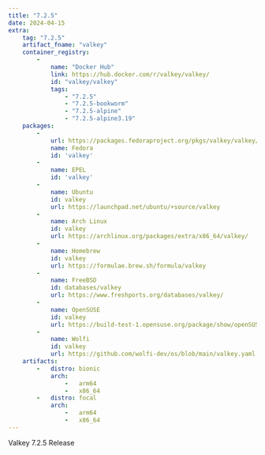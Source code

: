 ```yaml
---
title: "7.2.5"
date: 2024-04-15
extra:
    tag: "7.2.5"
    artifact_fname: "valkey"
    container_registry:
        - 
            name: "Docker Hub"
            link: https://hub.docker.com/r/valkey/valkey/
            id: "valkey/valkey"
            tags:
                - "7.2.5"
                - "7.2.5-bookworm"
                - "7.2.5-alpine"
                - "7.2.5-alpine3.19"
    packages:
        -
            url: https://packages.fedoraproject.org/pkgs/valkey/valkey/
            name: Fedora
            id: 'valkey'
        -
            name: EPEL
            id: 'valkey'
        - 
            name: Ubuntu
            id: valkey
            url: https://launchpad.net/ubuntu/+source/valkey
        -
            name: Arch Linux
            id: valkey
            url: https://archlinux.org/packages/extra/x86_64/valkey/
        -
            name: Homebrew
            id: valkey
            url: https://formulae.brew.sh/formula/valkey
        -
            name: FreeBSD
            id: databases/valkey
            url: https://www.freshports.org/databases/valkey/
        -
            name: OpenSUSE
            id: valkey
            url: https://build-test-1.opensuse.org/package/show/openSUSE:Factory/valkey
        -
            name: Wolfi
            id: valkey
            url: https://github.com/wolfi-dev/os/blob/main/valkey.yaml
    artifacts:
        -   distro: bionic
            arch: 
                -   arm64
                -   x86_64
        -   distro: focal
            arch:
                -   arm64
                -   x86_64
---
```


Valkey 7.2.5 Release
